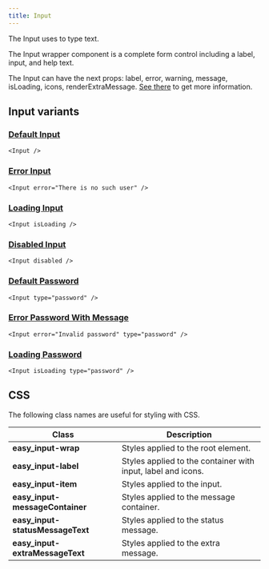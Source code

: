 ```yaml
---
title: Input
---
```


The Input uses to type text.

The Input wrapper component is a complete form control including a label, input, and help text.

The Input can have the next props: label, error, warning, message, isLoading, icons, renderExtraMessage. [See there](/storybook/?path=/docs/core-inputs-input--docs) to get more information.

## Input variants

### [Default Input](/storybook/?path=/story/core-inputs-input--default-input)

```tsx
<Input />
```

### [Error Input](/storybook/?path=/story/core-inputs-input--error-input)

```tsx
<Input error="There is no such user" />
```

### [Loading Input](/storybook/?path=/story/core-inputs-input--loading-input)

```tsx
<Input isLoading />
```

### [Disabled Input](/storybook/?path=/story/core-inputs-input--disabled-input)

```tsx
<Input disabled />
```

### [Default Password](/storybook/?path=/story/core-inputs-input--default-password)

```tsx
<Input type="password" />
```

### [Error Password With Message](/storybook/?path=/story/core-inputs-input--error-password-with-message)

```tsx
<Input error="Invalid password" type="password" />
```

### [Loading Password](/storybook/?path=/story/core-inputs-input--loading-password)

```tsx
<Input isLoading type="password" />
```

## CSS

The following class names are useful for styling with CSS.

| Class                            | Description                                                  |
| -------------------------------- | ------------------------------------------------------------ |
| **easy_input-wrap**              | Styles applied to the root element.                          |
| **easy_input-label**             | Styles applied to the container with input, label and icons. |
| **easy_input-item**              | Styles applied to the input.                                 |
| **easy_input-messageContainer**  | Styles applied to the message container.                     |
| **easy_input-statusMessageText** | Styles applied to the status message.                        |
| **easy_input-extraMessageText**  | Styles applied to the extra message.                         |
